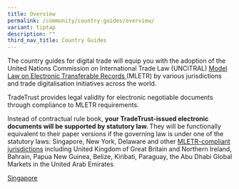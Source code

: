 ```yaml
---
title: Overview
permalink: /community/country-guides/overview/
variant: tiptap
description: ""
third_nav_title: Country Guides
---
```

<p>The country guides for digital trade will equip you with the adoption
of the United Nations Commission on International Trade Law (UNCITRAL)
<a href="https://uncitral.un.org/en/texts/ecommerce/modellaw/electronic_transferable_records" rel="noopener noreferrer nofollow" target="_blank"><u>Model Law on Electronic Transferable Records</u> 
</a>(MLETR) by various jurisdictions and trade digitalisation initiatives
across the world.</p>
<p>TradeTrust provides legal validity for electronic negotiable documents
through compliance to MLETR requirements.</p>
<p>Instead of contractual rule book, <strong>your TradeTrust-issued electronic documents will be supported by statutory law. </strong>They
will be functionally equivalent to their paper versions if the governing
law is under one of the statutory laws: Singapore, New York, Delaware and
other <a href="https://uncitral.un.org/en/texts/ecommerce/modellaw/electronic_transferable_records/status" rel="noopener noreferrer nofollow" target="_blank">MLETR-compliant jurisdictions</a> including
United Kingdom of Great Britain and Northern Ireland, Bahrain, Papua New
Guinea, Belize, Kiribati, Paraguay, the Abu Dhabi Global Markets in the
United Arab Emirates</p>
<p></p>
<p><a href="/community/country-guides/singapore/" rel="noopener noreferrer nofollow" target="_blank">Singapore</a>
</p>
<p></p>